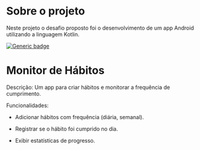 # Sobre o projeto

Neste projeto o desafio proposto foi o desenvolvimento de um app Android utilizando a linguagem Kotlin.


[![Generic badge](https://img.shields.io/badge/Projeto%20em-Desenvolvimento-blue)](https://shields.io/) 

# Monitor de Hábitos


Descrição: Um app para criar hábitos e monitorar a frequência de cumprimento.

Funcionalidades:
- Adicionar hábitos com frequência (diária, semanal).

- Registrar se o hábito foi cumprido no dia.

- Exibir estatísticas de progresso.
